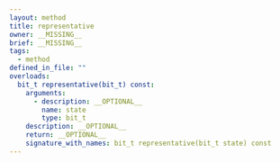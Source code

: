 ```yaml
---
layout: method
title: representative
owner: __MISSING__
brief: __MISSING__
tags:
  - method
defined_in_file: ""
overloads:
  bit_t representative(bit_t) const:
    arguments:
      - description: __OPTIONAL__
        name: state
        type: bit_t
    description: __OPTIONAL__
    return: __OPTIONAL__
    signature_with_names: bit_t representative(bit_t state) const
---
```

